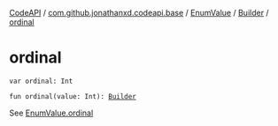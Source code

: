 [CodeAPI](../../../index.md) / [com.github.jonathanxd.codeapi.base](../../index.md) / [EnumValue](../index.md) / [Builder](index.md) / [ordinal](.)

# ordinal

`var ordinal: Int`

`fun ordinal(value: Int): `[`Builder`](index.md)

See [EnumValue.ordinal](../ordinal.md)


